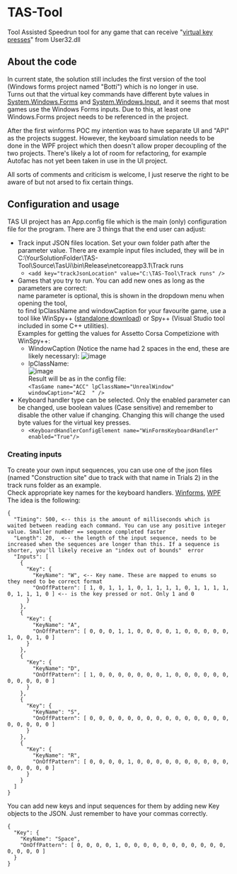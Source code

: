 # TAS-Tool
Tool Assisted Speedrun tool for any game that can receive "[virtual key presses](https://docs.microsoft.com/en-us/windows/win32/api/winuser/nf-winuser-keybd_event)" from User32.dll

## About the code
In current state, the solution still includes the first version of the tool (Windows forms project named "Botti") which is no longer in use.  
Turns out that the virtual key commands have different byte values in [System.Windows.Forms](https://docs.microsoft.com/en-us/dotnet/api/system.windows.forms.keys?view=net-5.0) and [System.Windows.Input](https://docs.microsoft.com/en-us/dotnet/api/system.windows.input.key?view=net-5.0), and it seems that most games use the Windows Forms inputs. Due to this, at least one Windows.Forms project needs to be referenced in the project.  

After the first winforms POC my intention was to have separate UI and "API" as the projects suggest. However, the keyboard simulation needs to be done in the WPF project which then doesn't allow proper decoupling of the two projects. There's likely a lot of room for refactoring, for example Autofac has not yet been taken in use in the UI project.

All sorts of comments and criticism is welcome, I just reserve the right to be aware of but not arsed to fix certain things.

## Configuration and usage
TAS UI project has an App.config file which is the main (only) configuration file for the program. There are 3 things that the end user can adjust:  
 * Track input JSON files location. Set your own folder path after the parameter value. There are example input files included, they will be in C:\YourSolutionFolder\TAS-Tool\Source\TasUi\bin\Release\netcoreapp3.1\Track runs
     * ``<add key="trackJsonLocation" value="C:\TAS-Tool\Track runs" />``
 * Games that you try to run. You can add new ones as long as the parameters are correct:  
 name parameter is optional, this is shown in the dropdown menu when opening the tool,  
 to find lpClassName and windowCaption for your favourite game, use a tool like WinSpy++ ([standalone download](https://www.catch22.net/software/winspy)) or Spy++ (Visual Studio tool included in some C++ utilities).  
 Examples for getting the values for Assetto Corsa Competizione with WinSpy++:
     * WindowCaption (Notice the name had 2 spaces in the end, these are likely necessary): ![image](https://user-images.githubusercontent.com/15697256/122680031-11756b80-d1f6-11eb-8663-8ccfa1a841f6.png)
     * lpClassName: </br> ![image](https://user-images.githubusercontent.com/15697256/122680127-74ff9900-d1f6-11eb-9148-9ec5cdc94d76.png)  
     Result will be as in the config file:  
     `` <TasGame name="ACC" lpClassName="UnrealWindow" windowCaption="AC2  " /> ``
 * Keyboard handler type can be selected. Only the enabled parameter can be changed, use boolean values (Case sensitive) and remember to disable the other value if changing. Changing this will change the used byte values for the virtual key presses.
     * ``<KeyboardHandlerConfigElement name="WinFormsKeyboardHandler" enabled="True"/>``

### Creating inputs
To create your own input sequences, you can use one of the json files (named "Construction site" due to track with that name in Trials 2) in the track runs folder as an example.  
Check appropriate key names for the keyboard handlers. [Winforms](https://docs.microsoft.com/en-us/dotnet/api/system.windows.forms.keys?view=net-5.0), [WPF](https://docs.microsoft.com/en-us/dotnet/api/system.windows.input.key?view=net-5.0)  
The idea is the following:  
```
{
  "Timing": 500, <-- this is the amount of milliseconds which is waited between reading each command. You can use any positive integer value. Smaller number == sequence completed faster
  "Length": 20,  <-- the length of the input sequence, needs to be increased when the sequences are longer than this. If a sequence is shorter, you'll likely receive an "index out of bounds"  error
  "Inputs": [
    {
      "Key": {
        "KeyName": "W", <-- Key name. These are mapped to enums so they need to be correct format
        "OnOffPattern": [ 1, 0, 1, 1, 1, 0, 1, 1, 1, 1, 0, 1, 1, 1, 1, 0, 1, 1, 1, 0 ] <-- is the key pressed or not. Only 1 and 0
      }
    },
    {
      "Key": {
        "KeyName": "A",
        "OnOffPattern": [ 0, 0, 0, 1, 1, 0, 0, 0, 0, 1, 0, 0, 0, 0, 0, 1, 0, 0, 1, 0 ]
      }
    },
    {
      "Key": {
        "KeyName": "D",
        "OnOffPattern": [ 1, 0, 0, 0, 0, 0, 0, 0, 1, 0, 0, 0, 0, 0, 0, 0, 0, 0, 0, 0 ]
      }
    },
    {
      "Key": {
        "KeyName": "S",
        "OnOffPattern": [ 0, 0, 0, 0, 0, 0, 0, 0, 0, 0, 0, 0, 0, 0, 0, 0, 0, 0, 0, 0 ]
      }
    },
    {
      "Key": {
        "KeyName": "R",
        "OnOffPattern": [ 0, 0, 0, 0, 1, 0, 0, 0, 0, 0, 0, 0, 0, 0, 0, 0, 0, 0, 0, 0 ]
      }
    }
  ]
}
```

You can add new keys and input sequences for them by adding new Key objects to the JSON. Just remember to have your commas correctly.
```
{
  "Key": {
    "KeyName": "Space",
    "OnOffPattern": [ 0, 0, 0, 0, 1, 0, 0, 0, 0, 0, 0, 0, 0, 0, 0, 0, 0, 0, 0, 0 ]
  }
}
```
